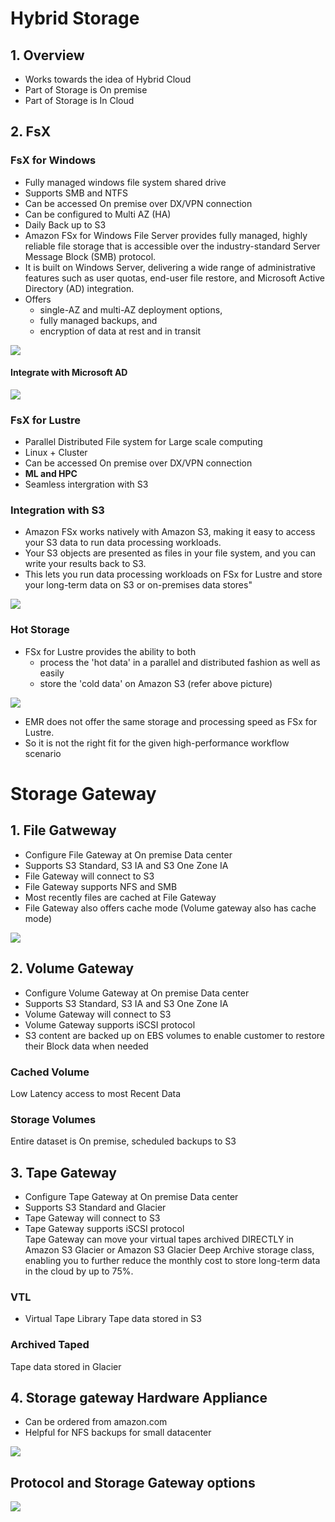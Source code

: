 # Hybrid Storage											
## 1. Overview			
- Works towards the idea of Hybrid Cloud			
- Part of Storage is On premise			
- Part of Storage is In Cloud			
## 2. FsX							
### FsX for Windows			
- Fully managed windows file system shared drive			
- Supports SMB and NTFS			
- Can be accessed On premise over DX/VPN connection			
- Can be configured to Multi AZ (HA)			
- Daily Back up to S3			
- Amazon FSx for Windows File Server provides fully managed, highly reliable file storage that is accessible over the industry-standard Server Message Block (SMB) protocol. 
- It is built on Windows Server, delivering a wide range of administrative features such as user quotas, end-user file restore, and Microsoft Active Directory (AD) integration. 
- Offers
  - single-AZ and multi-AZ deployment options, 
  - fully managed backups, and 
  - encryption of data at rest and in transit
<img src="images/1.png">

#### Integrate with Microsoft AD		
<img src="images/2.png">

### FsX for Lustre			
- Parallel Distributed File system for Large scale computing			
- Linux + Cluster			
- Can be accessed On premise over DX/VPN connection			
- **ML and HPC**
- Seamless intergration with S3			
### Integration with S3
- Amazon FSx works natively with Amazon S3, making it easy to access your S3 data to run data processing workloads. 
- Your S3 objects are presented as files in your file system, and you can write your results back to S3. 
- This lets you run data processing workloads on FSx for Lustre and store your long-term data on S3 or on-premises data stores"	
<img src="images/3.png">

### Hot Storage
- FSx for Lustre provides the ability to both
  - process the 'hot data' in a parallel and distributed fashion as well as easily 
  - store the 'cold data' on Amazon S3 (refer above picture)
<img src="images/4.png">

- EMR does not offer the same storage and processing speed as FSx for Lustre. 
- So it is not the right fit for the given high-performance workflow scenario											

# Storage Gateway											
## 1. File Gatweway		
- Configure File Gateway at On premise Data center		
- Supports S3 Standard, S3 IA and S3 One Zone IA		
- File Gateway will connect to S3		
- File Gateway supports NFS and SMB		
- Most recently files are cached at File Gateway		
- File Gateway also offers cache mode (Volume gateway also has cache mode)		
<img src="images/6.png">

## 2. Volume Gateway		
- Configure Volume Gateway at On premise Data center		
- Supports S3 Standard, S3 IA and S3 One Zone IA		
- Volume Gateway will connect to S3		
- Volume Gateway supports iSCSI protocol		
- S3 content are backed up on EBS volumes to enable customer to restore their Block data when needed		
### Cached Volume
Low Latency access to most Recent Data
### Storage Volumes
Entire dataset is On premise, scheduled backups to S3
## 3. Tape Gateway		
- Configure Tape Gateway at On premise Data center		
- Supports S3 Standard and Glacier		
- Tape Gateway will connect to S3		
- Tape Gateway supports iSCSI protocol		
Tape Gateway can move your virtual tapes archived DIRECTLY in Amazon S3 Glacier or Amazon S3 Glacier Deep Archive storage class, enabling you to further reduce the monthly cost to store long-term data in the cloud by up to 75%.		
### VTL
- Virtual Tape Library 
Tape data stored in S3
### Archived Taped
Tape data stored in Glacier
## 4. Storage gateway Hardware Appliance		
-  Can be ordered from amazon.com		
- Helpful for NFS backups for small datacenter		
<img src="images/5.png">

## Protocol and Storage Gateway	options	
<img src="images/7.png">
